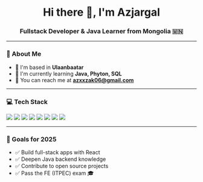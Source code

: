 <h1 align="center">Hi there 👋, I'm Azjargal</h1>
<h3 align="center">Fullstack Developer & Java Learner from Mongolia 🇲🇳</h3>

---

### 📍 About Me

- 🌆 I'm based in **Ulaanbaatar**
- 🧠 I'm currently learning **Java, Phyton, SQL**
- 💌 You can reach me at **[azxxzak06@gmail.com](mailto:azxxzak06@gmail.com)**

---

### 💻 Tech Stack

<p align="left">
  <img src="https://img.shields.io/badge/Java-%23ED8B00?style=for-the-badge&logo=java&logoColor=white"/>
  <img src="https://img.shields.io/badge/JavaScript-%23F7DF1E?style=for-the-badge&logo=javascript&logoColor=black"/>
  <img src="https://img.shields.io/badge/TypeScript-%23007ACC?style=for-the-badge&logo=typescript&logoColor=white"/>
  <img src="https://img.shields.io/badge/React-%2361DAFB?style=for-the-badge&logo=react&logoColor=black"/>
  <img src="https://img.shields.io/badge/HTML5-%23E34F26?style=for-the-badge&logo=html5&logoColor=white"/>
  <img src="https://img.shields.io/badge/CSS3-%231572B6?style=for-the-badge&logo=css3&logoColor=white"/>
  <img src="https://img.shields.io/badge/Firebase-%23FFCA28?style=for-the-badge&logo=firebase&logoColor=black"/>
  <img src="https://img.shields.io/badge/VSCode-%23007ACC?style=for-the-badge&logo=visualstudiocode&logoColor=white"/>
</p>

---

### 🎯 Goals for 2025

- ✅ Build full-stack apps with React 
- ✅ Deepen Java backend knowledge
- ✅ Contribute to open source projects
- ✅ Pass the FE (ITPEC) exam 🎓


